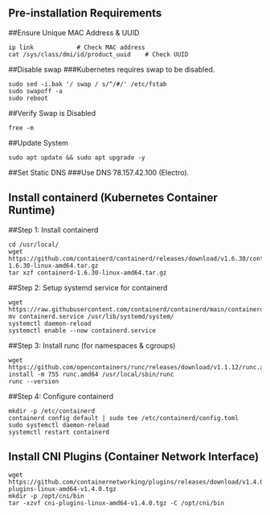 
## Pre-installation Requirements
##Ensure Unique MAC Address & UUID 
```
ip link            # Check MAC address
cat /sys/class/dmi/id/product_uuid    # Check UUID
```
##Disable swap
###Kubernetes requires swap to be disabled.
```
sudo sed -i.bak '/ swap / s/^/#/' /etc/fstab
sudo swapoff -a
sudo reboot

```
##Verify Swap is Disabled
```
free -m
```
##Update System
```
sudo apt update && sudo apt upgrade -y

```
##Set Static DNS
###Use DNS 78.157.42.100 (Electro).

## Install containerd (Kubernetes Container Runtime)
##Step 1: Install containerd
```
cd /usr/local/
wget https://github.com/containerd/containerd/releases/download/v1.6.30/containerd-1.6.30-linux-amd64.tar.gz
tar xzf containerd-1.6.30-linux-amd64.tar.gz
```
##Step 2: Setup systemd service for containerd
```
wget https://raw.githubusercontent.com/containerd/containerd/main/containerd.service
mv containerd.service /usr/lib/systemd/system/
systemctl daemon-reload
systemctl enable --now containerd.service
```
##Step 3: Install runc (for namespaces & cgroups)
```
wget https://github.com/opencontainers/runc/releases/download/v1.1.12/runc.amd64
install -m 755 runc.amd64 /usr/local/sbin/runc
runc --version
```
##Step 4: Configure containerd
```
mkdir -p /etc/containerd
containerd config default | sudo tee /etc/containerd/config.toml
sudo systemctl daemon-reload
systemctl restart containerd
```
## Install CNI Plugins (Container Network Interface)
```
wget https://github.com/containernetworking/plugins/releases/download/v1.4.0/cni-plugins-linux-amd64-v1.4.0.tgz
mkdir -p /opt/cni/bin
tar -xzvf cni-plugins-linux-amd64-v1.4.0.tgz -C /opt/cni/bin
```


